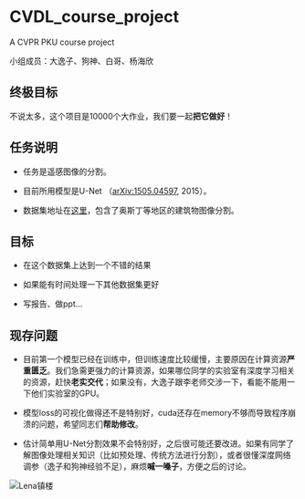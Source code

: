 # CVDL_course_project
A CVPR PKU course project

小组成员：大逸子、狗神、白哥、杨海欣

## 终极目标

不说太多，这个项目是10000个大作业，我们要一起**把它做好**！

## 任务说明

- 任务是遥感图像的分割。

- 目前所用模型是U-Net （[arXiv:1505.04597](https://arxiv.org/abs/1505.04597), 2015）。

- 数据集地址在[这里](https://files.inria.fr/aerialimagelabeling/NEW2-AerialImageDataset.zip)，包含了奥斯丁等地区的建筑物图像分割。

## 目标

- 在这个数据集上达到一个不错的结果

- 如果能有时间处理一下其他数据集更好

- 写报告、做ppt…

## 现存问题

- 目前第一个模型已经在训练中，但训练速度比较缓慢，主要原因在计算资源**严重匮乏**。我们急需更强力的计算资源，如果哪位同学的实验室有深度学习相关的资源，赶快**老实交代**；如果没有，大逸子跟李老师交涉一下，看能不能用一下他们实验室的GPU。

- 模型loss的可视化做得还不是特别好，cuda还存在memory不够而导致程序崩溃的问题，希望同志们**帮助修改**。

- 估计简单用U-Net分割效果不会特别好，之后很可能还要改进。如果有同学了解图像处理相关知识（比如预处理、传统方法进行分割），或者很懂深度网络调参（逸子和狗神经验不足），麻烦**喊一嗓子**，方便之后的讨论。

![Lena镇楼](https://github.com/Barak123748596/CVDL_course_project/lena.jpg)